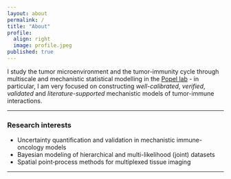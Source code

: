```yaml
---
layout: about
permalink: /
title: "About"
profile:
  align: right
  image: profile.jpeg
published: true
---
```


I study the tumor microenvironment and the tumor-immunity cycle through multiscale and mechanistic statistical modelling in the [Popel lab](https://popellab.johnshopkins.edu/) - in particular, I am very focused on constructing *well-calibrated*, *verified*, *validated* and *literature-supported* mechanistic models of tumor-immune interactions.

---

### Research interests
- Uncertainty quantification and validation in mechanistic immune-oncology models
- Bayesian modeling of hierarchical and multi-likelihood (joint) datasets
- Spatial point‐process methods for multiplexed tissue imaging  

---
